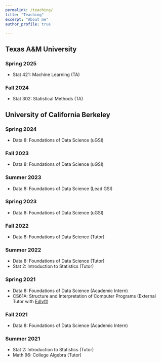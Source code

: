 ```yaml
---
permalink: /teaching/
title: "Teaching"
excerpt: "About me"
author_profile: true

---
```

## Texas A&M University 
### Spring 2025 
- Stat 421: Machine Learning (TA)

### Fall 2024
- Stat 302: Statistical Methods (TA)
  
## University of California Berkeley 

### Spring 2024
- Data 8: Foundations of Data Science (uGSI)

### Fall 2023
- Data 8: Foundations of Data Science (uGSI)
  
### Summer 2023
- Data 8: Foundations of Data Science (Lead GSI)
  
### Spring 2023
- Data 8: Foundations of Data Science (uGSI)

### Fall 2022
- Data 8: Foundations of Data Science (Tutor)

### Summer 2022
- Data 8: Foundations of Data Science (Tutor)
- Stat 2: Introduction to Statistics (Tutor)

### Spring 2021
- Data 8: Foundations of Data Science (Academic Intern)
- CS61A: Structure and Interpretation of Computer Programs (External Tutor with [Edlyft](https://www.edlyft.com/))

### Fall 2021
- Data 8: Foundations of Data Science (Academic Intern)

### Summer 2021
- Stat 2: Introduction to Statistics (Tutor)
- Math 96: College Algebra (Tutor)
